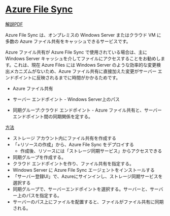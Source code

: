 # [Azure File Sync](https://docs.microsoft.com/ja-jp/azure/storage/files/storage-sync-files-planning)

[解説PDF](pdf/mod07/Azure%20File%20Sync.pdf)

Azure File Sync は、オンプレミスの Windows Server またはクラウド VM に多数の Azure ファイル共有をキャッシュできるサービスです。

Azure ファイル共有が Azure File Sync で使用されている場合は、主に Windows Server キャッシュを介してファイルにアクセスすることをお勧めします。これは、現在 Azure Files には Windows Server のような効率的な変更検出メカニズムがないため、Azure ファイル共有に直接加えた変更がサーバー エンドポイントに反映されるまでに時間がかかるためです。

- Azure ファイル共有

- サーバー エンドポイント - Windows Server上のパス

- 同期グループ:クラウド エンドポイント - Azure ファイル共有と、サーバーエンドポイント間の同期関係を定する。

[方法](https://docs.microsoft.com/ja-jp/azure/storage/files/storage-sync-files-deployment-guide?tabs=azure-portal)
- ストレージ アカウント内にファイル共有を作成する
- 「+リソースの作成」から、Azure File Sync をデプロイする
  - 作成後、リソースには「ストレージ同期サービス」からアクセスできる
- 同期グループを作成する。
- クラウド エンドポイントを作り、ファイル共有を指定する。
- Windows Server に Azure File Sync エージェントをインストールする
- 「サーバー登録UI」で、Azureにサインインし、ストレージ同期サービスを選択する
- 同期グループで、サーバーエンドポイントを選択する。サーバーと、サーバー上のパスを指定する。
- サーバーのパス上にファイルを配置すると、ファイルがファイル共有に同期される。


